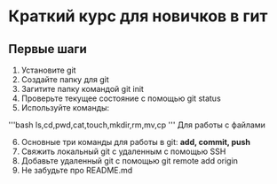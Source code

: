 # Краткий курс для новичков в гит
## Первые шаги
1. Установите git<br>
2. Создайте папку для git<br>
3. Загитите папку командой git init<br>
4. Проверьте текущее состояние с помощью git status<br>
5. Используйте команды:

'''bash
ls,cd,pwd,cat,touch,mkdir,rm,mv,cp
'''
Для работы с файлами

6. Основные три команды для работы в git: **add, commit, push**<br>
7. Свяжить локальный git с удаленным с помощью SSH<br>
8. Добавьте удаленный git с помощью git remote add origin<br>
9. Не забудьте про README.md
